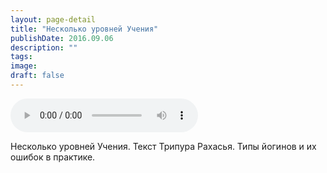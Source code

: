 ```yaml
---
layout: page-detail
title: "Несколько уровней Учения"
publishDate: 2016.09.06
description: ""
tags:
image:
draft: false
---
```


<audio title="2016.09.06 - Несколько уровней Учения.mp3" src="https://filer-api.advayta.org/v1.0/public/files/73340" controls=""></audio>

 Несколько уровней Учения. Текст Трипура Рахасья. Типы йогинов и их ошибок в практике. 

  
